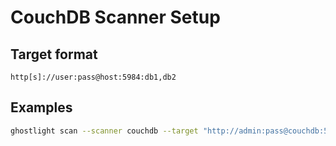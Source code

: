 CouchDB Scanner Setup
=====================

Target format
-------------
`http[s]://user:pass@host:5984:db1,db2`

Examples
--------
```bash
ghostlight scan --scanner couchdb --target "http://admin:pass@couchdb:5984:users,orders"
```



